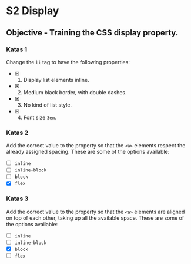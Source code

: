 # S2 Display

## Objective - Training the CSS display property.

### Katas 1 

Change the `li` tag to have the following properties:

- [x] 1. Display list elements inline.
- [x] 2. Medium black border, with double dashes.
- [x] 3. No kind of list style.
- [x] 4. Font size `3em`.

### Katas 2

Add the correct value to the property so that the `<a>` elements respect the already assigned spacing.
These are some of the options available:

- [ ] `inline`
- [ ] `inline-block`
- [ ] `block`
- [x] `flex`

### Katas 3

Add the correct value to the property so that the `<a>` elements are aligned on top of each other, taking up all the available space. 
These are some of the options available:

- [ ] `inline`
- [ ] `inline-block`
- [x] `block`
- [ ] `flex`